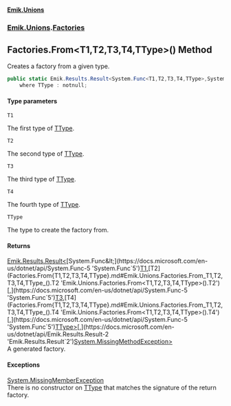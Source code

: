 #### [Emik.Unions](index.md 'index')
### [Emik.Unions](Emik.Unions.md 'Emik.Unions').[Factories](Factories.md 'Emik.Unions.Factories')

## Factories.From<T1,T2,T3,T4,TType>() Method

Creates a factory from a given type.

```csharp
public static Emik.Results.Result<System.Func<T1,T2,T3,T4,TType>,System.MissingMethodException> From<T1,T2,T3,T4,TType>()
    where TType : notnull;
```
#### Type parameters

<a name='Emik.Unions.Factories.From_T1,T2,T3,T4,TType_().T1'></a>

`T1`

The first type of [TType](Factories.From{T1,T2,T3,T4,TType}.md#Emik.Unions.Factories.From_T1,T2,T3,T4,TType_().TType 'Emik.Unions.Factories.From<T1,T2,T3,T4,TType>().TType').

<a name='Emik.Unions.Factories.From_T1,T2,T3,T4,TType_().T2'></a>

`T2`

The second type of [TType](Factories.From{T1,T2,T3,T4,TType}.md#Emik.Unions.Factories.From_T1,T2,T3,T4,TType_().TType 'Emik.Unions.Factories.From<T1,T2,T3,T4,TType>().TType').

<a name='Emik.Unions.Factories.From_T1,T2,T3,T4,TType_().T3'></a>

`T3`

The third type of [TType](Factories.From{T1,T2,T3,T4,TType}.md#Emik.Unions.Factories.From_T1,T2,T3,T4,TType_().TType 'Emik.Unions.Factories.From<T1,T2,T3,T4,TType>().TType').

<a name='Emik.Unions.Factories.From_T1,T2,T3,T4,TType_().T4'></a>

`T4`

The fourth type of [TType](Factories.From{T1,T2,T3,T4,TType}.md#Emik.Unions.Factories.From_T1,T2,T3,T4,TType_().TType 'Emik.Unions.Factories.From<T1,T2,T3,T4,TType>().TType').

<a name='Emik.Unions.Factories.From_T1,T2,T3,T4,TType_().TType'></a>

`TType`

The type to create the factory from.

#### Returns
[Emik.Results.Result&lt;](https://docs.microsoft.com/en-us/dotnet/api/Emik.Results.Result-2 'Emik.Results.Result`2')[System.Func&lt;](https://docs.microsoft.com/en-us/dotnet/api/System.Func-5 'System.Func`5')[T1](Factories.From{T1,T2,T3,T4,TType}.md#Emik.Unions.Factories.From_T1,T2,T3,T4,TType_().T1 'Emik.Unions.Factories.From<T1,T2,T3,T4,TType>().T1')[,](https://docs.microsoft.com/en-us/dotnet/api/System.Func-5 'System.Func`5')[T2](Factories.From{T1,T2,T3,T4,TType}.md#Emik.Unions.Factories.From_T1,T2,T3,T4,TType_().T2 'Emik.Unions.Factories.From<T1,T2,T3,T4,TType>().T2')[,](https://docs.microsoft.com/en-us/dotnet/api/System.Func-5 'System.Func`5')[T3](Factories.From{T1,T2,T3,T4,TType}.md#Emik.Unions.Factories.From_T1,T2,T3,T4,TType_().T3 'Emik.Unions.Factories.From<T1,T2,T3,T4,TType>().T3')[,](https://docs.microsoft.com/en-us/dotnet/api/System.Func-5 'System.Func`5')[T4](Factories.From{T1,T2,T3,T4,TType}.md#Emik.Unions.Factories.From_T1,T2,T3,T4,TType_().T4 'Emik.Unions.Factories.From<T1,T2,T3,T4,TType>().T4')[,](https://docs.microsoft.com/en-us/dotnet/api/System.Func-5 'System.Func`5')[TType](Factories.From{T1,T2,T3,T4,TType}.md#Emik.Unions.Factories.From_T1,T2,T3,T4,TType_().TType 'Emik.Unions.Factories.From<T1,T2,T3,T4,TType>().TType')[&gt;](https://docs.microsoft.com/en-us/dotnet/api/System.Func-5 'System.Func`5')[,](https://docs.microsoft.com/en-us/dotnet/api/Emik.Results.Result-2 'Emik.Results.Result`2')[System.MissingMethodException](https://docs.microsoft.com/en-us/dotnet/api/System.MissingMethodException 'System.MissingMethodException')[&gt;](https://docs.microsoft.com/en-us/dotnet/api/Emik.Results.Result-2 'Emik.Results.Result`2')  
A generated factory.

#### Exceptions

[System.MissingMemberException](https://docs.microsoft.com/en-us/dotnet/api/System.MissingMemberException 'System.MissingMemberException')  
There is no constructor on [TType](Factories.From{T1,T2,T3,T4,TType}.md#Emik.Unions.Factories.From_T1,T2,T3,T4,TType_().TType 'Emik.Unions.Factories.From<T1,T2,T3,T4,TType>().TType') that matches the signature of the return factory.